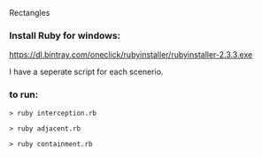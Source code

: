 Rectangles

### Install Ruby for windows:
https://dl.bintray.com/oneclick/rubyinstaller/rubyinstaller-2.3.3.exe

I have a seperate script for each scenerio.

### to run:
	> ruby interception.rb

	> ruby adjacent.rb

	> ruby containment.rb